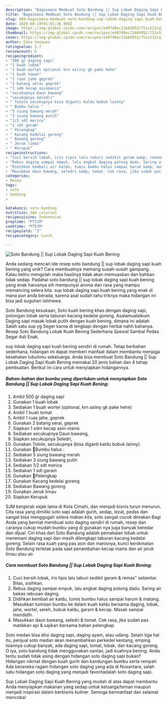 ```yaml
---
description: "Bagaimana Membuat Soto Bandung || Sup Lobak Daging Sapi Kuah Bening Anti Gagal"
title: "Bagaimana Membuat Soto Bandung || Sup Lobak Daging Sapi Kuah Bening Anti Gagal"
slug: 969-bagaimana-membuat-soto-bandung-sup-lobak-daging-sapi-kuah-bening-anti-gagal
date: 2020-08-19T01:01:36.969Z
image: https://img-global.cpcdn.com/recipes/e497d0ec21b8d952/751x532cq70/soto-bandung-sup-lobak-daging-sapi-kuah-bening-foto-resep-utama.jpg
thumbnail: https://img-global.cpcdn.com/recipes/e497d0ec21b8d952/751x532cq70/soto-bandung-sup-lobak-daging-sapi-kuah-bening-foto-resep-utama.jpg
cover: https://img-global.cpcdn.com/recipes/e497d0ec21b8d952/751x532cq70/soto-bandung-sup-lobak-daging-sapi-kuah-bening-foto-resep-utama.jpg
author: Edna Vasquez
ratingvalue: 3.7
reviewcount: 6
recipeingredient:
- "500 gr daging sapi"
- "1 buah lobak"
- "1 buah wortel optional krn asliny gk pake hehe"
- "1 buah tomat"
- "1 ruas jahe geprek"
- "2 batang serai geprek"
- "1 sdm kecap asinmanis"
- "secukupnya Daun bawang"
- "secukupnya Seledri"
- " Totole secukupnya bisa diganti kaldu bubuk lainny"
- " Bumbu halus "
- "5 siung bawang merah"
- "3 siung bawang putih"
- "1/2 sdt merica"
- "1 sdt garam"
- " Pelengkap"
- " Kacang kedelai goreng"
- " Bawang goreng"
- " Jeruk limau"
- " Kerupuk"
recipeinstructions:
- "Cuci bersih lobak, iris tipis lalu taburi sedikit garam &amp; remas&#34; sebentar. Bilas, sisihkan."
- "Rebus daging sampai empuk, lalu angkat daging potong dadu. Saring air bekas rebusan daging."
- "Didihkan kembali air kaldu, tumis bumbu halus sampai harum &amp; matang. Masukkan tumisan bumbu ke dalam kuah kaldu bersama daging, lobak, jahe, wortel, sereh, bubuk kaldu, garam &amp; kecap. Masak sampai mendidih."
- "Masukkan daun bawang, seledri &amp; tomat. Cek rasa, jika sudah pas matikkan api &amp; sajikan bersama bahan pelengkap."
categories:
- Resep
tags:
- soto
- bandung
- 

katakunci: soto bandung  
nutrition: 284 calories
recipecuisine: Indonesian
preptime: "PT21M"
cooktime: "PT57M"
recipeyield: "3"
recipecategory: Lunch

---
```



![Soto Bandung || Sup Lobak Daging Sapi Kuah Bening](https://img-global.cpcdn.com/recipes/e497d0ec21b8d952/751x532cq70/soto-bandung-sup-lobak-daging-sapi-kuah-bening-foto-resep-utama.jpg)

Anda sedang mencari ide resep soto bandung || sup lobak daging sapi kuah bening yang unik? Cara membuatnya memang susah-susah gampang. Kalau keliru mengolah maka hasilnya tidak akan memuaskan dan bahkan tidak sedap. Padahal soto bandung || sup lobak daging sapi kuah bening yang enak harusnya sih mempunyai aroma dan rasa yang mampu memancing selera kita.
 sup lobak daging sapi kuah bening yang enak di mana pun anda berada, karena asal sudah tahu triknya maka hidangan ini bisa jadi suguhan istimewa.

Soto Bandung kesukaan, Soto kuah bening khas dengan daging sapi, potongan lobak serta taburan kacang kedelai goreng. Asalamualaikum Daging sapi masak lobak putih dengan kuah bening, dimana ini adalah Salah satu sup yg Seger karna di lengkapi dengan herbal nahh bahanya. Resep Soto Bandung Lobak Kuah Bening Sederhana Spesial Sambal Pedas Segar Asli Enak.


 sup lobak daging sapi kuah bening sendiri di rumah. Tetap berbahan sederhana, hidangan ini dapat memberi manfaat dalam membantu menjaga kesehatan tubuhmu sekeluarga. Anda bisa membuat Soto Bandung || Sup Lobak Daging Sapi Kuah Bening memakai 20 jenis bahan dan 4 tahap pembuatan. Berikut ini cara untuk menyiapkan hidangannya.

<!--inarticleads1-->

##### Bahan-bahan dan bumbu yang diperlukan untuk menyiapkan Soto Bandung || Sup Lobak Daging Sapi Kuah Bening:

1. Ambil 500 gr daging sapi
1. Gunakan 1 buah lobak
1. Sediakan 1 buah wortel (optional, krn asliny gk pake hehe)
1. Ambil 1 buah tomat
1. Ambil 1 ruas jahe, geprek
1. Gunakan 2 batang serai, geprek
1. Siapkan 1 sdm kecap asin-manis
1. Sediakan secukupnya Daun bawang,
1. Siapkan secukupnya Seledri,
1. Gunakan  Totole, secukupnya (bisa diganti kaldu bubuk lainny)
1. Gunakan  🔹Bumbu halus :
1. Sediakan 5 siung bawang merah
1. Sediakan 3 siung bawang putih
1. Sediakan 1/2 sdt merica
1. Sediakan 1 sdt garam
1. Gunakan  🔹Pelengkap
1. Gunakan  Kacang kedelai goreng
1. Sediakan  Bawang goreng
1. Gunakan  Jeruk limau
1. Siapkan  Kerupuk


SJM bergerak sejak lama di Kota Cimahi, dan menjadi bisnis turun menurun. Cita rasa yang dimiliki soto sapi adalah gurih, sedap, lezat, pedas dan sangat bisa menggugah selera makan kita, soto sangat cocok dimakan Bagi Anda yang berniat membuat soto daging sendiri di rumah, resep dan caranya cukup mudah bumbu yang di gunakan nya juga banyak beredar dan dijual. Ciri khas dari Soto Bandung adalah pemakaian lobak untuk menemani daging sapi dan masih dilengkapi taburan kacang kedelai goreng. Selain rasa kuah yang pas asin dan manisnya, kunci kenikmatan Soto Bandung terletak pada saat penambahan kecap manis dan air jeruk limau atau air. 

<!--inarticleads2-->

##### Cara membuat Soto Bandung || Sup Lobak Daging Sapi Kuah Bening:

1. Cuci bersih lobak, iris tipis lalu taburi sedikit garam &amp; remas&#34; sebentar. Bilas, sisihkan.
1. Rebus daging sampai empuk, lalu angkat daging potong dadu. Saring air bekas rebusan daging.
1. Didihkan kembali air kaldu, tumis bumbu halus sampai harum &amp; matang. Masukkan tumisan bumbu ke dalam kuah kaldu bersama daging, lobak, jahe, wortel, sereh, bubuk kaldu, garam &amp; kecap. Masak sampai mendidih.
1. Masukkan daun bawang, seledri &amp; tomat. Cek rasa, jika sudah pas matikkan api &amp; sajikan bersama bahan pelengkap.


Soto medan bisa diisi daging sapi, daging ayam, atau udang. Selain tiga hal itu, penjual soto medan akan menambahkan perkedel kentang, emping Isiannya cukup banyak, ada daging sapi, tomat, lobak, dan kacang goreng. O iya, soto bandung tidak menggunakan santan, jadi kuahnya bening. Anda tentu sudah tidak asing dengan hidangan soto daging sapi bukan? Hidangan nikmat dengan kuah gurih dan kandungan bumbu serta rempah Ada beraneka ragam hidangan soto daging yang ada di Nusantara, salah satu hidangan soto daging yang menjadi favoritadalah soto daging sapi. 

 Sup Lobak Daging Sapi Kuah Bening yang mudah di atas dapat membantu Anda menyiapkan makanan yang sedap untuk keluarga/teman maupun menjadi inspirasi dalam berbisnis kuliner. Semoga bermanfaat dan selamat mencoba!
